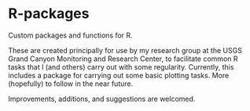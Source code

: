 # R-packages
Custom packages and functions for R.

These are created principally for use by my research group at the USGS Grand Canyon Monitoring and Research Center, to facilitate common R tasks that I (and others) carry out with some regularity.
Currently, this includes a package for carrying out some basic plotting tasks. More (hopefully) to follow in the near future.

Improvements, additions, and suggestions are welcomed.

